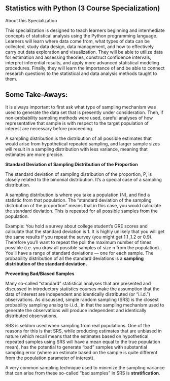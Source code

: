 Statistics with Python (3 Course Specialization)
------------------------------------------------

About this Specialization

This specialization is designed to teach learners beginning and intermediate concepts of statistical analysis using the Python programming language. Learners will learn where data come from, what types of data can be collected, study data design, data management, and how to effectively carry out data exploration and visualization. They will be able to utilize data for estimation and assessing theories, construct confidence intervals, interpret inferential results, and apply more advanced statistical modeling procedures. Finally, they will learn the importance of and be able to connect research questions to the statistical and data analysis methods taught to them.


Some Take-Aways:
------------------------------------------------
It is always important to first ask what type of sampling mechanism was used to generate the data set that is presently under consideration. Then, if non-probability sampling methods were used, careful analyses of how representative that sample is with respect to the target population of interest are necessary before proceeding. 

A sampling distribution is the distribution of all possible estimates that would arise from hypothetical repeated sampling, and larger sample sizes will result in a sampling distribution with less variance, meaning that estimates are more precise.

**Standard Deviation of Sampling Distribution of the Proportion**

The standard deviation of sampling distribution of the proportion, P, is closely related to the binomial distribution. It’s a special case of a sampling distribution.

A sampling distribution is where you take a population (N), and find a statistic from that population. The “standard deviation of the sampling distribution of the proportion” means that in this case, you would calculate the standard deviation. This is repeated for all possible samples from the population.

Example: You hold a survey about college student’s GRE scores and calculate that the standard deviation is 1. It is highly unlikely that you will get the same results if you repeat the survey (you might get 1.1 ,1.2 or 0.9). Therefore you’ll want to repeat the poll the maximum number of times possible (i.e. you draw all possible samples of size n from the population). You’ll have a range of standard deviations — one for each sample. The probability distribution of all the standard deviations is a **sampling distribution of the standard deviation.**


**Preventing Bad/Biased Samples**

Many so-called “standard” statistical analyses that are presented and discussed in introductory statistics courses make the assumption that the data of interest are independent and identically distributed (or “i.i.d.”) observations. As discussed, simple random sampling (SRS) is the closest probability sampling analog to i.i.d., in that the sampling mechanism used to generate the observations will produce independent and identically distributed observations. 

SRS is seldom used when sampling from real populations. One of the reasons for this is that SRS, while producing estimates that are unbiased in nature (which recall means that the estimates based on hypothetical repeated samples using SRS will have a mean equal to the true population mean), has the potential to generate “bad” samples with substantial sampling error (where an estimate based on the sample is quite different from the population parameter of interest).

A very common sampling technique used to minimize the sampling variance that can arise from these so-called “bad samples” in SRS is **stratification**. 